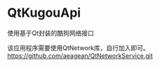 # QtKugouApi
使用基于Qt封装的酷狗网络接口

该应用程序需要使用QtNetwork库，自行加入即可。
https://github.com/aeagean/QtNetworkService.git

